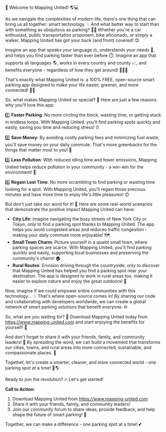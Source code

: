🚀 Welcome to Mapping United! 🌎💻

As we navigate the complexities of modern life, there's one thing that can bring us all together: smart technology. 💡 And what better way to start than with something as ubiquitous as parking? 🚌💺 Whether you're a car enthusiast, public transportation proponent, bike aficionado, or simply a walker, Mapping United has got your back (and front) covered! 😊

Imagine an app that speaks your language ⚖️, understands your needs 👀, and helps you find parking faster than ever before ⏱️. Imagine an app that supports all languages 🌎, works in every country and county 📈, and benefits everyone - regardless of how they get around! 🚌🚂🛴️

That's exactly what Mapping United is: a 100% FREE, open-source smart parking app designed to make your life easier, greener, and more connected! 💚🌳

So, what makes Mapping United so special? 🤔 Here are just a few reasons why you'll love this app:

1️⃣ **Faster Parking**: No more circling the block, wasting time, or getting stuck in endless loops. With Mapping United, you'll find parking spots quickly and easily, saving you time and reducing stress! ⏰

2️⃣ **Save Money**: By avoiding costly parking fees and minimizing fuel waste, you'll save money on your daily commute. That's more greenbacks for the things that matter most to you! 💸

3️⃣ **Less Pollution**: With reduced idling time and fewer emissions, Mapping United helps reduce pollution in your community - a win-win for the environment! 🌟

4️⃣ **Regain Lost Time**: No more scrambling to find parking or wasting time looking for a spot. With Mapping United, you'll regain those precious minutes and have more time to enjoy life's little pleasures! 😊

But don't just take our word for it! 💬 Here are some real-world scenarios that demonstrate the positive impact Mapping United can have:

* **City Life**: Imagine navigating the busy streets of New York City or Tokyo, only to find a parking spot thanks to Mapping United. The app helps you avoid congested areas and reduces traffic congestion - making your daily commute more enjoyable! 🗺️
* **Small Town Charm**: Picture yourself in a quaint small town, where parking spaces are scarce. With Mapping United, you'll find parking quickly and easily, supporting local businesses and preserving the community's charm! 🏠
* **Rural Routes**: Envision driving through the countryside, only to discover that Mapping United has helped you find a parking spot near your destination. The app is designed to work in rural areas too, making it easier to explore nature and enjoy the great outdoors! 🌄

Now, imagine if we could empower entire communities with this technology... 💥 That's where open-source comes in! By sharing our code and collaborating with developers worldwide, we can create a global network of smart parking solutions that benefit everyone. 🌐

So, what are you waiting for? 🤔 Download Mapping United today from https://www.mapping-united.com and start enjoying the benefits for yourself! 📲

And don't forget to share it with your friends, family, and community leaders! 📨 By spreading the word, we can build a movement that transforms our cities, towns, and rural areas into more connected, sustainable, and compassionate places. 🌈

Together, let's create a smarter, cleaner, and more connected world - one parking spot at a time! 💪🌎

Ready to join the revolution? 🔥 Let's get started!

**Call to Action:**

1. Download Mapping United from https://www.mapping-united.com
2. Share it with your friends, family, and community leaders!
3. Join our community forum to share ideas, provide feedback, and help shape the future of smart parking! 📣

Together, we can make a difference - one parking spot at a time! 💕